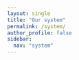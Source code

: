 ```yaml
---
layout: single
title: "Our system"
permalink: /system/
author_profile: false
sidebar:
  nav: "system"
---
```

